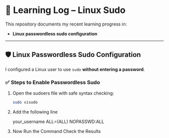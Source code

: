# 📘 Learning Log –  Linux Sudo

This repository documents my recent learning progress in:

- **Linux passwordless sudo configuration**

---

## 🛡️ Linux Passwordless Sudo Configuration

I configured a Linux user to use `sudo` **without entering a password**.

### ✅ Steps to Enable Passwordless Sudo

1. Open the sudoers file with safe syntax checking:
   ```bash
   sudo visudo
2. Add the following line

    your_username ALL=(ALL) NOPASSWD:ALL

3. Now Run the Command Check the Results 
